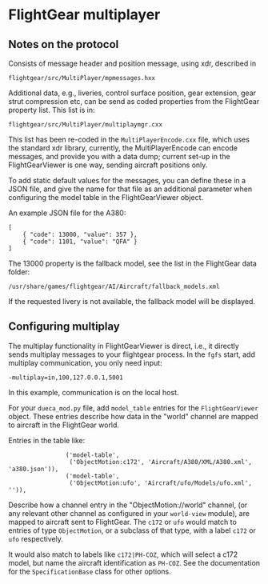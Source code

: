 # FlightGear multiplayer

## Notes on the protocol

Consists of message header and position message, using xdr, described in

    flightgear/src/MultiPlayer/mpmessages.hxx

Additional data, e.g., liveries, control surface position,
gear extension, gear strut compression etc, can be send as
coded properties from the FlightGear property list. This list is in:

    flightgear/src/MultiPlayer/multiplaymgr.cxx

This list has been re-coded in the `MultiPlayerEncode.cxx` file, which uses the standard xdr library, currently, the MultiPlayerEncode can encode messages, and provide you with a data dump; current set-up in the
FlightGearViewer is one way, sending aircraft positions only.

To add static default values for the messages, you can define these in a
JSON file, and give the name for that file as an additional parameter when configuring the model table in the FlightGearViewer object.

An example JSON file for the A380:

    [
        { "code": 13000, "value": 357 },
        { "code": 1101, "value": "QFA" }
    ]

The 13000 property is the fallback model, see the list in the FlightGear data folder:

    /usr/share/games/flightgear/AI/Aircraft/fallback_models.xml

If the requested livery is not available, the fallback model will be
displayed.

## Configuring multiplay

The multiplay functionality in FlightGearViewer is direct, i.e., it directly sends multiplay messages to your flightgear process. In the `fgfs` start, add multiplay communication, you only need input:

    -multiplay=in,100,127.0.0.1,5001

In this example, communication is on the local host.

For your `dueca_mod.py` file, add `model_table` entries for the
`FlightGearViewer` object. These entries describe how data in the
"world" channel are mapped to aircraft in the FlightGear world.

Entries in the table like:

~~~~{.py}
                ('model-table',
                 ('ObjectMotion:c172', 'Aircraft/A380/XML/A380.xml', 'a380.json')),
                ('model-table',
                 ('ObjectMotion:ufo', 'Aircraft/ufo/Models/ufo.xml', '')),
~~~~

Describe how a channel entry in the "ObjectMotion://world" channel, (or any relevant other channel as configured in your `world-view` module), are mapped to aircraft sent to FlightGear. The `c172` or `ufo` would match to entries of type `ObjectMotion`, or a subclass of that type, with a label `c172` or `ufo` respectively.

It would also match to labels like `c172|PH-COZ`, which will select a c172 model, but name the aircraft identification as `PH-COZ`. See the documentation for the `SpecificationBase` class for other options.